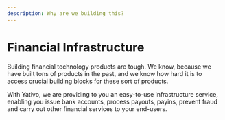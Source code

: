 ```yaml
---
description: Why are we building this?
---
```


# Financial Infrastructure

Building financial technology products are tough. We know, because we have built tons of products in the past, and we know how hard it is to access crucial building blocks for these sort of products.

With Yativo, we are providing to you an easy-to-use infrastructure service, enabling you issue bank accounts, process payouts, payins, prevent fraud and carry out other financial services to your end-users.
